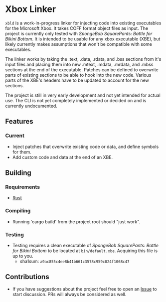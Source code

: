# Xbox Linker

`xbld` is a work-in-progress linker for injecting code into existing executables for the Microsoft Xbox. It takes COFF format object files as input. The project is currently only tested with _SpongeBob SquarePants: Battle for Bikini Bottom_. It is intended to be usable for any xbox executable (XBE), but likely currently makes assumptions that won't be compatible with some executables.

The linker works by taking the .text, .data, .rdata, and .bss sections from it's input files and placing them into new .mtext, .mdata, .mrdata, and .mbss sections at the end of the executable. Patches can be defined to overwrite parts of existing sections to be able to hook into the new code. Various parts of the XBE's headers have to be updated to account for the new sections.

The project is still in very early development and not yet intended for actual use. The CLI is not yet completely implemented or decided on and is currently undocumented.

## Features

### Current

- Inject patches that overwrite existing code or data, and define symbols for them.
- Add custom code and data at the end of an XBE.

## Building

### Requirements

- [Rust](https://www.rust-lang.org/tools/install)

### Compiling

- Running 'cargo build' from the project root should "just work".

### Testing

- Testing requires a clean executable of _SpongeBob SquarePants: Battle for Bikini Bottom_ to be located at `bin/default.xbe`. Acquiring this file is up to you.
  - sha1sum: `a9ac855c4ee8b41b661c3578c959c024f1068c47`

## Contributions

- If you have suggestions about the project feel free to open an [Issue](https://www.github.com/BfBBModdingTools/bfbb_linker/issues) to start discussion. PRs will always be considered as well.
